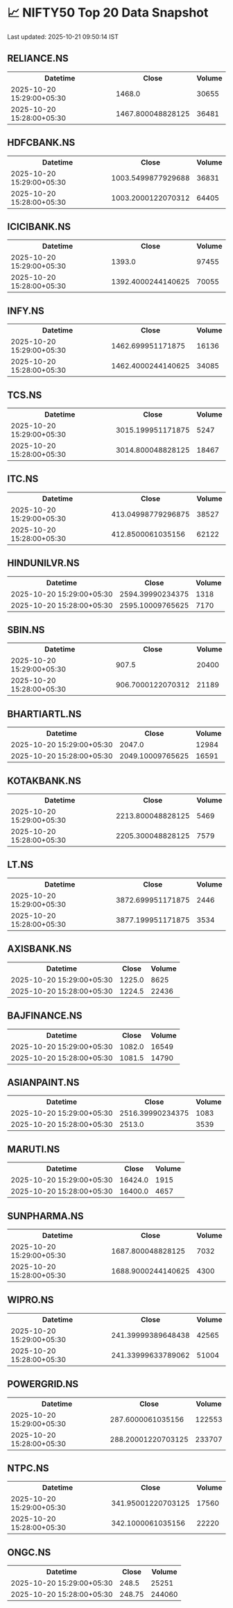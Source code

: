 # 📈 NIFTY50 Top 20 Data Snapshot

Last updated: 2025-10-21 09:50:14 IST

## RELIANCE.NS

<table>
  <tr><th>Datetime</th><th>Close</th><th>Volume</th></tr>
  <tr><td>2025-10-20 15:29:00+05:30</td><td>1468.0</td><td>30655</td></tr>
  <tr><td>2025-10-20 15:28:00+05:30</td><td>1467.800048828125</td><td>36481</td></tr>
</table>

## HDFCBANK.NS

<table>
  <tr><th>Datetime</th><th>Close</th><th>Volume</th></tr>
  <tr><td>2025-10-20 15:29:00+05:30</td><td>1003.5499877929688</td><td>36831</td></tr>
  <tr><td>2025-10-20 15:28:00+05:30</td><td>1003.2000122070312</td><td>64405</td></tr>
</table>

## ICICIBANK.NS

<table>
  <tr><th>Datetime</th><th>Close</th><th>Volume</th></tr>
  <tr><td>2025-10-20 15:29:00+05:30</td><td>1393.0</td><td>97455</td></tr>
  <tr><td>2025-10-20 15:28:00+05:30</td><td>1392.4000244140625</td><td>70055</td></tr>
</table>

## INFY.NS

<table>
  <tr><th>Datetime</th><th>Close</th><th>Volume</th></tr>
  <tr><td>2025-10-20 15:29:00+05:30</td><td>1462.699951171875</td><td>16136</td></tr>
  <tr><td>2025-10-20 15:28:00+05:30</td><td>1462.4000244140625</td><td>34085</td></tr>
</table>

## TCS.NS

<table>
  <tr><th>Datetime</th><th>Close</th><th>Volume</th></tr>
  <tr><td>2025-10-20 15:29:00+05:30</td><td>3015.199951171875</td><td>5247</td></tr>
  <tr><td>2025-10-20 15:28:00+05:30</td><td>3014.800048828125</td><td>18467</td></tr>
</table>

## ITC.NS

<table>
  <tr><th>Datetime</th><th>Close</th><th>Volume</th></tr>
  <tr><td>2025-10-20 15:29:00+05:30</td><td>413.04998779296875</td><td>38527</td></tr>
  <tr><td>2025-10-20 15:28:00+05:30</td><td>412.8500061035156</td><td>62122</td></tr>
</table>

## HINDUNILVR.NS

<table>
  <tr><th>Datetime</th><th>Close</th><th>Volume</th></tr>
  <tr><td>2025-10-20 15:29:00+05:30</td><td>2594.39990234375</td><td>1318</td></tr>
  <tr><td>2025-10-20 15:28:00+05:30</td><td>2595.10009765625</td><td>7170</td></tr>
</table>

## SBIN.NS

<table>
  <tr><th>Datetime</th><th>Close</th><th>Volume</th></tr>
  <tr><td>2025-10-20 15:29:00+05:30</td><td>907.5</td><td>20400</td></tr>
  <tr><td>2025-10-20 15:28:00+05:30</td><td>906.7000122070312</td><td>21189</td></tr>
</table>

## BHARTIARTL.NS

<table>
  <tr><th>Datetime</th><th>Close</th><th>Volume</th></tr>
  <tr><td>2025-10-20 15:29:00+05:30</td><td>2047.0</td><td>12984</td></tr>
  <tr><td>2025-10-20 15:28:00+05:30</td><td>2049.10009765625</td><td>16591</td></tr>
</table>

## KOTAKBANK.NS

<table>
  <tr><th>Datetime</th><th>Close</th><th>Volume</th></tr>
  <tr><td>2025-10-20 15:29:00+05:30</td><td>2213.800048828125</td><td>5469</td></tr>
  <tr><td>2025-10-20 15:28:00+05:30</td><td>2205.300048828125</td><td>7579</td></tr>
</table>

## LT.NS

<table>
  <tr><th>Datetime</th><th>Close</th><th>Volume</th></tr>
  <tr><td>2025-10-20 15:29:00+05:30</td><td>3872.699951171875</td><td>2446</td></tr>
  <tr><td>2025-10-20 15:28:00+05:30</td><td>3877.199951171875</td><td>3534</td></tr>
</table>

## AXISBANK.NS

<table>
  <tr><th>Datetime</th><th>Close</th><th>Volume</th></tr>
  <tr><td>2025-10-20 15:29:00+05:30</td><td>1225.0</td><td>8625</td></tr>
  <tr><td>2025-10-20 15:28:00+05:30</td><td>1224.5</td><td>22436</td></tr>
</table>

## BAJFINANCE.NS

<table>
  <tr><th>Datetime</th><th>Close</th><th>Volume</th></tr>
  <tr><td>2025-10-20 15:29:00+05:30</td><td>1082.0</td><td>16549</td></tr>
  <tr><td>2025-10-20 15:28:00+05:30</td><td>1081.5</td><td>14790</td></tr>
</table>

## ASIANPAINT.NS

<table>
  <tr><th>Datetime</th><th>Close</th><th>Volume</th></tr>
  <tr><td>2025-10-20 15:29:00+05:30</td><td>2516.39990234375</td><td>1083</td></tr>
  <tr><td>2025-10-20 15:28:00+05:30</td><td>2513.0</td><td>3539</td></tr>
</table>

## MARUTI.NS

<table>
  <tr><th>Datetime</th><th>Close</th><th>Volume</th></tr>
  <tr><td>2025-10-20 15:29:00+05:30</td><td>16424.0</td><td>1915</td></tr>
  <tr><td>2025-10-20 15:28:00+05:30</td><td>16400.0</td><td>4657</td></tr>
</table>

## SUNPHARMA.NS

<table>
  <tr><th>Datetime</th><th>Close</th><th>Volume</th></tr>
  <tr><td>2025-10-20 15:29:00+05:30</td><td>1687.800048828125</td><td>7032</td></tr>
  <tr><td>2025-10-20 15:28:00+05:30</td><td>1688.9000244140625</td><td>4300</td></tr>
</table>

## WIPRO.NS

<table>
  <tr><th>Datetime</th><th>Close</th><th>Volume</th></tr>
  <tr><td>2025-10-20 15:29:00+05:30</td><td>241.39999389648438</td><td>42565</td></tr>
  <tr><td>2025-10-20 15:28:00+05:30</td><td>241.33999633789062</td><td>51004</td></tr>
</table>

## POWERGRID.NS

<table>
  <tr><th>Datetime</th><th>Close</th><th>Volume</th></tr>
  <tr><td>2025-10-20 15:29:00+05:30</td><td>287.6000061035156</td><td>122553</td></tr>
  <tr><td>2025-10-20 15:28:00+05:30</td><td>288.20001220703125</td><td>233707</td></tr>
</table>

## NTPC.NS

<table>
  <tr><th>Datetime</th><th>Close</th><th>Volume</th></tr>
  <tr><td>2025-10-20 15:29:00+05:30</td><td>341.95001220703125</td><td>17560</td></tr>
  <tr><td>2025-10-20 15:28:00+05:30</td><td>342.1000061035156</td><td>22220</td></tr>
</table>

## ONGC.NS

<table>
  <tr><th>Datetime</th><th>Close</th><th>Volume</th></tr>
  <tr><td>2025-10-20 15:29:00+05:30</td><td>248.5</td><td>25251</td></tr>
  <tr><td>2025-10-20 15:28:00+05:30</td><td>248.75</td><td>244060</td></tr>
</table>


